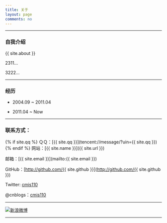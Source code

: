 ```yaml
---
title: 关于
layout: page
comments: no
---
```


---
### 自我介绍

{{ site.about }}

2311...

3222...


---
### 经历

* 2004.09 ~ 2011.04 

* 2011.04 ~ Now     


----

### 联系方式：

{% if site.qq %}
ＱＱ：[{{ site.qq }}](tencent://message/?uin={{ site.qq }})
{% endif %}
网站：[{{ site.name }}]({{ site.url }})

邮箱：[{{ site.email }}](mailto:{{ site.email }})

GitHub：[http://github.com/{{ site.github }}](http://github.com/{{ site.github }})

Twitter: [cmis110](https://twitter.com/cmis110)

@cnblogs：[cmis110](http://cmis110.cnblogs.com)

----

[![新浪微博]()](http://weibo.com/776781588)

----
